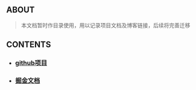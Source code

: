 ## ABOUT

> 本文档暂时作目录使用，用以记录项目文档及博客链接，后续将完善迁移

## CONTENTS

- ### [github项目](github)


- ### [掘金文档](juejin)